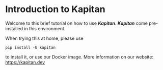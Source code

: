 # Introduction to Kapitan

Welcome to this brief tutorial on how to use ***Kapitan***. ***Kapitan*** come pre-installed in this environment.

When trying this at home, please use 

```
pip install -U kapitan
``` 

to install it, or use our Docker image. More information on our website: https://kapitan.dev
